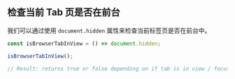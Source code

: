 ## 检查当前 Tab 页是否在前台
我们可以通过使用 `document.hidden` 属性来检查当前标签页是否在前台中。

```js
const isBrowserTabInView = () => document.hidden;

isBrowserTabInView();

// Result: returns true or false depending on if tab is in view / focus
```